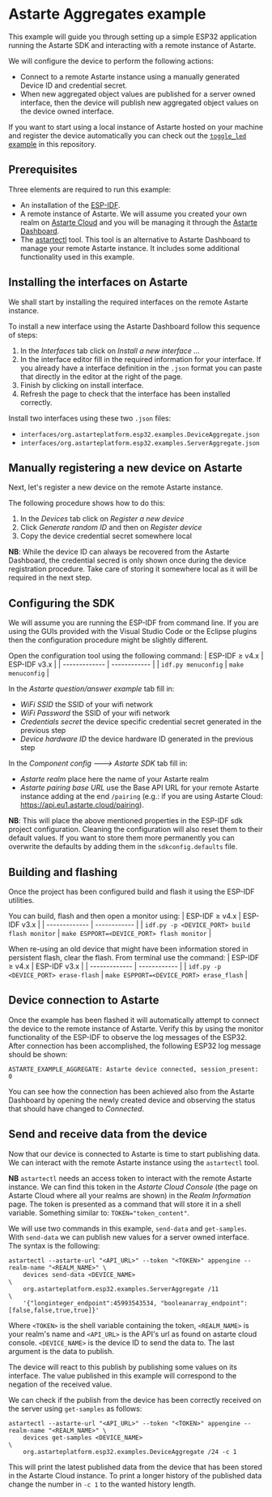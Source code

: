 # Astarte Aggregates example

This example will guide you through setting up a simple ESP32 application running the Astarte SDK
and interacting with a remote instance of Astarte.

We will configure the device to perform the following actions:
- Connect to a remote Astarte instance using a manually generated Device ID and credential secret.
- When new aggregated object values are published for a server owned interface, then the device will
publish new aggregated object values on the device owned interface.

If you want to start using a local instance of Astarte hosted on your machine and register the
device automatically you can check out the [`toggle_led` example](../toggle_led) in this repository.

## Prerequisites

Three elements are required to run this example:
- An installation of the [ESP-IDF](https://docs.espressif.com/projects/esp-idf/en/stable/esp32/).
- A remote instance of Astarte. We will assume you created your own realm on
[Astarte Cloud](https://astarte.cloud/) and you will be managing it through the
[Astarte Dashboard](https://github.com/astarte-platform/astarte-dashboard).
- The [astartectl](https://github.com/astarte-platform/astartectl/releases) tool. This tool is an
alternative to Astarte Dashboard to manage your remote Astarte instance. It includes some additional
functionality used in this example.

## Installing the interfaces on Astarte

We shall start by installing the required interfaces on the remote Astarte instance.

To install a new interface using the Astarte Dashboard follow this sequence of steps:
1. In the *Interfaces* tab click on *Install a new interface ...*
2. In the interface editor fill in the required information for your interface. If you already have
a interface definition in the `.json` format you can paste that directly in the editor at the
right of the page.
3. Finish by clicking on install interface.
4. Refresh the page to check that the interface has been installed correctly.

Install two interfaces using these two `.json` files:
- `interfaces/org.astarteplatform.esp32.examples.DeviceAggregate.json`
- `interfaces/org.astarteplatform.esp32.examples.ServerAggregate.json`

## Manually registering a new device on Astarte

Next, let's register a new device on the remote Astarte instance.

The following procedure shows how to do this:
1. In the *Devices* tab click on *Register a new device*
2. Click *Generate random ID* and then on *Register device*
3. Copy the device credential secret somewhere local

**NB**: While the device ID can always be recovered from the Astarte Dashboard, the
credential secred is only shown once during the device registration procedure.
Take care of storing it somewhere local as it will be required in the next
step.

## Configuring the SDK

We will assume you are running the ESP-IDF from command line. If you are using the GUIs provided
with the Visual Studio Code or the Eclipse plugins then the configuration procedure might be
slightly different.

Open the configuration tool using the following command:
| ESP-IDF $\geqslant$ v4.x | ESP-IDF v3.x |
| ------------- | ------------ |
| `idf.py menuconfig` | `make menuconfig` |

In the *Astarte question/answer example* tab fill in:
- *WiFi SSID* the SSID of your wifi network
- *WiFi Password* the SSID of your wifi network
- *Credentials secret* the device specific credential secret generated in the previous step
- *Device hardware ID* the device hardware ID generated in the previous step

In the *Component config ---> Astarte SDK* tab fill in:
- *Astarte realm* place here the name of your Astarte realm
- *Astarte pairing base URL* use the Base API URL for your remote Astarte instance adding at the
end `/pairing` (e.g.: if you are using Astarte Cloud: https://api.eu1.astarte.cloud/pairing).

**NB**: This will place the above mentioned properties in the ESP-IDF sdk project configuration.
Cleaning the configuration will also reset them to their default values. If you want to store them
more permanently you can overwrite the defaults by adding them in the `sdkconfig.defaults` file.

## Building and flashing

Once the project has been configured build and flash it using the ESP-IDF utilities.

You can build, flash and then open a monitor using:
| ESP-IDF $\geqslant$ v4.x | ESP-IDF v3.x |
| ------------- | ------------ |
| `idf.py -p <DEVICE_PORT> build flash monitor` | `make ESPPORT=<DEVICE_PORT> flash monitor` |

When re-using an old device that might have been information stored in persistent flash,
clear the flash. From terminal use the command:
| ESP-IDF $\geqslant$ v4.x | ESP-IDF v3.x |
| ------------- | ------------ |
| `idf.py -p <DEVICE_PORT> erase-flash` | `make ESPPORT=<DEVICE_PORT> erase_flash` |

## Device connection to Astarte

Once the example has been flashed it will automatically attempt to connect the device to the remote
instance of Astarte.
Verify this by using the monitor functionality of the ESP-IDF to observe the log messages of the
ESP32.
After connection has been accomplished, the following ESP32 log message should be shown:
```
ASTARTE_EXAMPLE_AGGREGATE: Astarte device connected, session_present: 0
```
You can see how the connection has been achieved also from the Astarte Dashboard by opening the
newly created device and observing the status that should have changed to *Connected*.

## Send and receive data from the device

Now that our device is connected to Astarte is time to start publishing data.
We can interact with the remote Astarte instance using the `astartectl` tool.

**NB** `astartectl` needs an access token to interact with the remote Astarte instance. We can find
this token in the *Astarte Cloud Console* (the page on Astarte Cloud where all your realms are
shown) in the *Realm Information* page. The token is presented as a command that will store it in a
shell variable. Something similar to: `TOKEN="token_content"`.

We will use two commands in this example, `send-data` and `get-samples`.
With `send-data` we can publish new values for a server owned interface.
The syntax is the following:
```
astartectl --astarte-url "<API_URL>" --token "<TOKEN>" appengine --realm-name "<REALM_NAME>" \
    devices send-data <DEVICE_NAME>                                                          \
    org.astarteplatform.esp32.examples.ServerAggregate /11                                   \
    '{"longinteger_endpoint":45993543534, "booleanarray_endpoint":[false,false,true,true]}'
```
Where `<TOKEN>` is the shell variable containing the token, `<REALM_NAME>` is your realm's name and
`<API_URL>` is the API's url as found on astarte cloud console. `<DEVICE_NAME>` is the device ID to
send the data to. The last argument is the data to publish.

The device will react to this publish by publishing some values on its interface. The value
published in this example will correspond to the negation of the received value.

We can check if the publish from the device has been correctly received on the server using
`get-samples` as follows:
```
astartectl --astarte-url "<API_URL>" --token "<TOKEN>" appengine --realm-name "<REALM_NAME>" \
    devices get-samples <DEVICE_NAME>                                                        \
    org.astarteplatform.esp32.examples.DeviceAggregate /24 -c 1
```
This will print the latest published data from the device that has been stored in the Astarte Cloud
instance.
To print a longer history of the published data change the number in `-c 1` to the wanted history
length.
